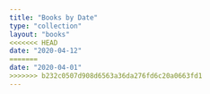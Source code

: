 ```yaml
---
title: "Books by Date"
type: "collection"
layout: "books"
<<<<<<< HEAD
date: "2020-04-12"
=======
date: "2020-04-01"
>>>>>>> b232c0507d908d6563a36da276fd6c20a0663fd1
---
```

